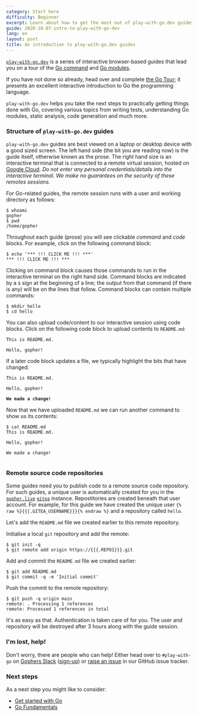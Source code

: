 ```yaml
---
category: Start here
difficulty: Beginner
excerpt: Learn about how to get the most out of play-with-go.dev guides
guide: 2020-10-07-intro-to-play-with-go-dev
lang: en
layout: post
title: An introduction to play-with-go.dev guides
---
```


[`play-with-go.dev`](https://play-with-go.dev/) is a series of interactive browser-based guides that lead you on a tour
of the [Go command](https://golang.org/cmd/go/) and [Go modules](https://golang.org/ref/mod).

If you have not done so already, head over and complete [the Go Tour](https://tour.golang.org); it presents an excellent
interactive introduction to Go the programming language.

`play-with-go.dev` helps you take the next steps to practically getting things done with Go, covering various topics
from writing tests, understanding Go modules, static analysis, code generation and much more.

### Structure of `play-with-go.dev` guides

`play-with-go.dev` guides are best viewed on a laptop or desktop device with a good sized screen. The left hand side
(the bit you are reading now) is the guide itself, otherwise known as the prose. The right hand size is an interactive
terminal that is connected to a remote virtual session, hosted on [Google Cloud](https://cloud.google.com/). _Do not
enter any personal credentials/details into the interactive terminal. We make no guarantees on the security of these
remotes sessions._

For Go-related guides, the remote session runs with a user and working directory as follows:

<pre data-command-src="d2hvYW1pCnB3ZAo="><code class="language-.term1">$ whoami
gopher
$ pwd
/home/gopher
</code></pre>

Throughout each guide (prose) you will see clickable _command_ and _code_ blocks. For example, click on the following
command block:

<pre data-command-src="ZWNobyAnKioqICEhISBDTElDSyBNRSAhISEgKioqJwo="><code class="language-.term1">$ echo &#39;*** !!! CLICK ME !!! ***&#39;
*** !!! CLICK ME !!! ***
</code></pre>

Clicking on command block causes those commands to run in the interactive terminal on the right hand side. Command
blocks are indicated by a `$` sign at the beginning of a line; the output from that command (if there is any) will be on
the lines that follow. Command blocks can contain multiple commands:

<pre data-command-src="bWtkaXIgaGVsbG8KY2QgaGVsbG8K"><code class="language-.term1">$ mkdir hello
$ cd hello
</code></pre>

You can also upload code/content to our interactive session using code blocks. Click on the following code block to
upload contents to `README.md`:

<pre data-upload-path="L2hvbWUvZ29waGVyL2hlbGxv" data-upload-src="UkVBRE1FLm1k:VGhpcyBpcyBSRUFETUUubWQuCgpIZWxsbywgZ29waGVyIQo=" data-upload-term=".term1"><code class="language-md">This is README.md.

Hello, gopher!
</code></pre>

If a later code block updates a file, we typically highlight the bits that have changed:

<pre data-upload-path="L2hvbWUvZ29waGVyL2hlbGxv" data-upload-src="UkVBRE1FLm1k:VGhpcyBpcyBSRUFETUUubWQuCgpIZWxsbywgZ29waGVyIQoKV2UgbWFkZSBhIGNoYW5nZSEK" data-upload-term=".term1"><code class="language-md">This is README.md.

Hello, gopher!
<b></b>
<b>We made a change!</b>
</code></pre>

Now that we have uploaded `README.md` we can run another command to show us its contents:

<pre data-command-src="Y2F0IFJFQURNRS5tZAo="><code class="language-.term1">$ cat README.md
This is README.md.

Hello, gopher!

We made a change!

</code></pre>

### Remote source code repositories

Some guides need you to publish code to a remote source code repository. For such guides, a unique user is automatically
created for you in the [`gopher.live`](https://gopher.live) [`gitea`](https://gitea.io) instance. Repostitories are
created beneath that user account. For example, for this guide we have created the unique user `{% raw %}{{{.GITEA_USERNAME}}}{% endraw %}`
and a repository called `hello`.

Let's add the `README.md` file we created earlier to this remote repository.

Initialise a local `git` repository and add the remote:

<pre data-command-src="Z2l0IGluaXQgLXEKZ2l0IHJlbW90ZSBhZGQgb3JpZ2luIGh0dHBzOi8ve3t7LlJFUE8xfX19LmdpdAo="><code class="language-.term1">$ git init -q
$ git remote add origin https://&#123;&#123;&#123;.REPO1&#125;&#125;&#125;.git
</code></pre>

Add and commit the `README.md` file we created earlier:

<pre data-command-src="Z2l0IGFkZCBSRUFETUUubWQKZ2l0IGNvbW1pdCAtcSAtbSAnSW5pdGlhbCBjb21taXQnCg=="><code class="language-.term1">$ git add README.md
$ git commit -q -m &#39;Initial commit&#39;
</code></pre>

Push the commit to the remote repository:

<pre data-command-src="Z2l0IHB1c2ggLXEgb3JpZ2luIG1haW4K"><code class="language-.term1">$ git push -q origin main
remote: . Processing 1 references        
remote: Processed 1 references in total        
</code></pre>

It's as easy as that. Authentication is taken care of for you. The user and repository will be destroyed after 3 hours
along with the guide session.


### I'm lost, help!

Don't worry, there are people who can help! Either head over to `#play-with-go` on [Gophers
Slack](https://gophers.slack.com/) ([sign-up](https://invite.slack.golangbridge.org/)) or [raise an
issue](https://github.com/play-with-go/play-with-go/issues/new?title=help:&labels=question) in our GitHub issue tracker.

### Next steps

As a next step you might like to consider:

* [Get started with Go](/get-started-with-go_go115_en/)
* [Go Fundamentals](/go-fundamentals_go115_en)
<script>let pageGuide="2020-10-07-intro-to-play-with-go-dev"; let pageLanguage="en"; let pageScenario="go115";</script>
